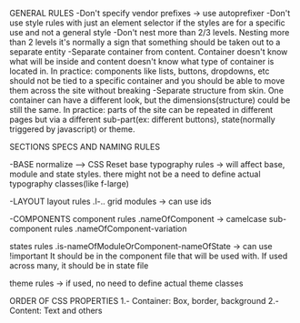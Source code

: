 GENERAL RULES
-Don't specify vendor prefixes -> use autoprefixer
-Don't use style rules with just an element selector if the styles are for a specific use and not a general style
-Don't nest more than 2/3 levels. Nesting more than 2 levels it's normally a sign that something should be taken out to a separate entity
-Separate container from content. Container doesn't know what will be inside and content doesn't know what type of container is located in. In practice: components like lists, buttons, dropdowns, etc should not be tied to a specific container and you should be able to move them across the site without breaking
-Separate structure from skin. One container can have a different look, but the dimensions(structure) could be still the same. In practice: parts of the site can be repeated in different pages but via a different sub-part(ex: different buttons), state(normally triggered by javascript) or theme.


SECTIONS SPECS AND NAMING RULES

-BASE
normalize --> CSS Reset
base
typography rules -> will affect base, module and state styles. there might not be a need to define actual typography classes(like f-large)

-LAYOUT
layout rules .l-..
grid 
modules -> can use ids

-COMPONENTS
component rules .nameOfComponent -> camelcase
sub-component rules .nameOfComponent-variation

states rules .is-nameOfModuleOrComponent-nameOfState -> can use !important
It should be in the component file that will be used with. If used across many, it should be in state file

theme rules -> if used, no need to define actual theme classes



ORDER OF CSS PROPERTIES
1.- Container: Box, border, background
2.- Content: Text and others


